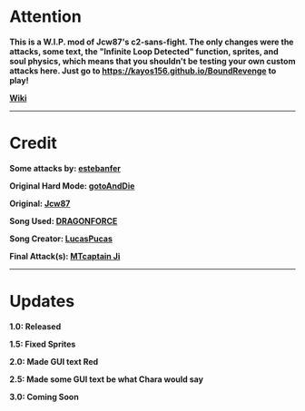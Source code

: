# Attention
**This is a W.I.P. mod of Jcw87's c2-sans-fight. The only changes were the attacks, some text, the "Infinite Loop Detected" function, sprites, and soul physics, which means that you shouldn't be testing your own custom attacks here.
Just go to https://kayos156.github.io/BoundRevenge to play!**

[**Wiki**](https://github.com/kayos156/BoundFight/wiki)
________________________________________________________________________________

# Credit

**Some attacks by: [estebanfer](https://www.reddit.com/user/estebanfer)**

**Original Hard Mode: [gotoAndDie](https://github.com/gotoAndDie)**

**Original: [Jcw87](https://github.com/Jcw87)**

**Song Used: [DRAGONFORCE](https://soundcloud.com/lucaspucas2/dragonforce)**

**Song Creator: [LucasPucas](https://soundcloud.com/lucaspucas3)**

**Final Attack(s): [MTcaptain Ji](https://www.youtube.com/channel/UCff52OB-bQvjdvqhturds6Q)**
________________________________________________________________________________

# Updates
**1.0: Released**

**1.5: Fixed Sprites**

**2.0: Made GUI text Red**

**2.5: Made some GUI text be what Chara would say**

**3.0: Coming Soon**
